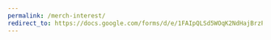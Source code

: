 ```yaml
---
permalink: /merch-interest/
redirect_to: https://docs.google.com/forms/d/e/1FAIpQLSd5WOqK2NdHajBrzPilc14bbRaFGIaGv-SROaEVlFAiGHSY6Q/viewform?usp=sf_link
---
```


